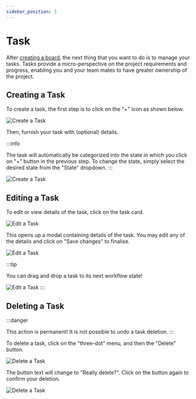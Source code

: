 ```yaml
---
sidebar_position: 3
---
```


# Task

After [creating a board](./board#creating-a-board), the next thing that you want to do is to manage your tasks. Tasks provide a micro-perspective on the project requirements and progress, enabling you and your team mates to have greater ownership of the project.

## Creating a Task

To create a task, the first step is to click on the "+" icon as shown below.

![Create a Task](/img/user-guide/task/create-task.png)

Then, furnish your task with (optional) details.

:::info

The task will automatically be categorized into the state in which you click on "+" button in the previous step. To change the state, simply select the desired state from the "State" dropdown.
:::

![Create a Task](/img/user-guide/task/create-task-specific.png)

## Editing a Task

To edit or view details of the task, click on the task card.

![Edit a Task](/img/user-guide/task/edit-task.png)

This opens up a modal containing details of the task. You may edit any of the details and click on "Save changes" to finalise.

![Edit a Task](/img/user-guide/task/edit-task-specific.png)

:::tip

You can drag and drop a task to its next workflow state!

![Edit a Task](/img/user-guide/task/edit-task-state.png)
:::

## Deleting a Task

:::danger

This action is permanent! It is not possible to undo a task deletion.
:::

To delete a task, click on the "three-dot" menu, and then the "Delete" button.

![Delete a Task](/img/user-guide/task/delete-task.png)

The button text will change to "Really delete?". Click on the button again to confirm your deletion.

![Delete a Task](/img/user-guide/task/delete-task-specific.png)

